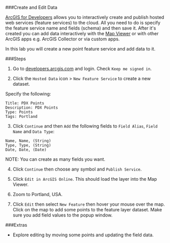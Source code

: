###Create and Edit Data

[ArcGIS for Developers](http://developers.arcgis.com) allows you to interactively create and publish hosted web services (feature services) to the cloud. All you need to do is specify the feature service name and fields (schema) and then save it. After it's created you can add data interactively with the [Map Viewer](http://doc.arcgis.com/en/arcgis-online/use-maps/view-maps.htm) or with other ArcGIS apps e.g. ArcGIS Collector or via custom apps.  

In this lab you will create a new point feature service and add data to it.

###Steps

1. Go to [developers.arcgis.com](http://developers.arcgis.com) and login. Check `Keep me signed in`.

2. Click the `Hosted Data` icon > `New Feature Service` to create a new dataset. 

 Specify the following:

 ```
 Title: PDX Points
 Description: PDX Points
 Type: Points
 Tags: Portland
 ```

3. Click `Continue` and then `Add` the following fields to `Field Alias`, `Field Name` and `Data Type`:
  
 ```
 Name, Name, (String)
 Type, Type, (String)
 Date, Date, (Date)
 ```

 NOTE: You can create as many fields you want.

4. Click `Continue`  then choose any symbol and `Publish Service`. 

5. Click `Edit in ArcGIS Online`. This should load the layer into the Map Viewer.

6. Zoom to Portland, USA.

7. Click `Edit` then select `New Feature` then hover your mouse over the map. Click on the map to add some points to the feature layer dataset. Make sure you add field values to the popup window.

###Extras 
* Explore editing by moving some points and updating the field data.

